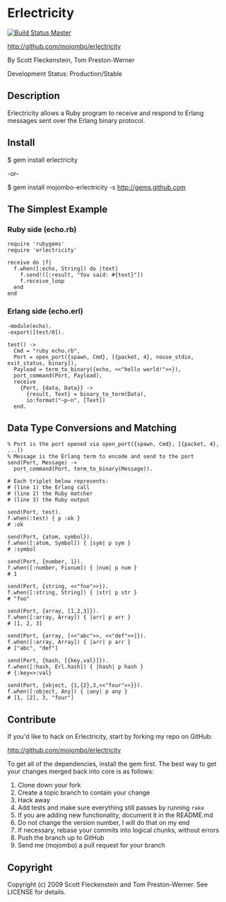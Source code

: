 Erlectricity
============
[![Build Status Master](https://travis-ci.org/chef/erlectricity.svg?branch=master)](https://travis-ci.org/chef/erlectricity)

http://github.com/mojombo/erlectricity

By Scott Fleckenstein, Tom Preston-Werner

Development Status: Production/Stable


Description
-----------

Erlectricity allows a Ruby program to receive and respond to Erlang messages
sent over the Erlang binary protocol.


Install
-------

$ gem install erlectricity

-or-

$ gem install mojombo-erlectricity -s http://gems.github.com


The Simplest Example
--------------------

### Ruby side (echo.rb)

    require 'rubygems'
    require 'erlectricity'

    receive do |f|
      f.when([:echo, String]) do |text|
        f.send!([:result, "You said: #{text}"])
        f.receive_loop
      end
    end

### Erlang side (echo.erl)

    -module(echo).
    -export([test/0]).

    test() ->
      Cmd = "ruby echo.rb",
      Port = open_port({spawn, Cmd}, [{packet, 4}, nouse_stdio, exit_status, binary]),
      Payload = term_to_binary({echo, <<"hello world!">>}),
      port_command(Port, Payload),
      receive
        {Port, {data, Data}} ->
          {result, Text} = binary_to_term(Data),
          io:format("~p~n", [Text])
      end.


Data Type Conversions and Matching
----------------------------------

    % Port is the port opened via open_port({spawn, Cmd}, [{packet, 4}, ...])
    % Message is the Erlang term to encode and send to the port
    send(Port, Message) ->
      port_command(Port, term_to_binary(Message)).

    # Each triplet below represents:
    # (line 1) the Erlang call
    # (line 2) the Ruby matcher
    # (line 3) the Ruby output

    send(Port, test).
    f.when(:test) { p :ok }
    # :ok

    send(Port, {atom, symbol}).
    f.when([:atom, Symbol]) { |sym| p sym }
    # :symbol

    send(Port, {number, 1}).
    f.when([:number, Fixnum]) { |num| p num }
    # 1

    send(Port, {string, <<"foo">>}).
    f.when([:string, String]) { |str| p str }
    # "foo"

    send(Port, {array, [1,2,3]}).
    f.when([:array, Array]) { |arr| p arr }
    # [1, 2, 3]

    send(Port, {array, [<<"abc">>, <<"def">>]}).
    f.when([:array, Array]) { |arr| p arr }
    # ["abc", "def"]

    send(Port, {hash, [{key,val}]}).
    f.when([:hash, Erl.hash]) { |hash| p hash }
    # {:key=>:val}

    send(Port, {object, {1,{2},3,<<"four">>}}).
    f.when([:object, Any]) { |any| p any }
    # [1, [2], 3, "four"]


Contribute
----------

If you'd like to hack on Erlectricity, start by forking my repo on GitHub:

http://github.com/mojombo/erlectricity

To get all of the dependencies, install the gem first. The best way to get
your changes merged back into core is as follows:

1. Clone down your fork
1. Create a topic branch to contain your change
1. Hack away
1. Add tests and make sure everything still passes by running `rake`
1. If you are adding new functionality, document it in the README.md
1. Do not change the version number, I will do that on my end
1. If necessary, rebase your commits into logical chunks, without errors
1. Push the branch up to GitHub
1. Send me (mojombo) a pull request for your branch


Copyright
---------

Copyright (c) 2009 Scott Fleckenstein and Tom Preston-Werner. See LICENSE for details.
